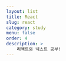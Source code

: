 ```yaml
---
layout: list
title: React
slug: react
category: study
menu: false
order: 4
description: >
    리액트와 넥스트 공부!
---
```

